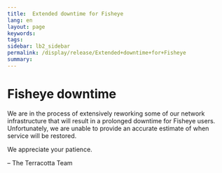 ```yaml
---
title:  Extended downtime for Fisheye  
lang: en
layout: page
keywords:
tags:
sidebar: lb2_sidebar
permalink: /display/release/Extended+downtime+for+Fisheye
summary:
---
```


Fisheye downtime
================

We are in the process of extensively reworking some of our network infrastructure that will result in a prolonged downtime for Fisheye users. Unfortunately, we are unable to provide an accurate estimate of when service will be restored.

We appreciate your patience.

– The Terracotta Team


